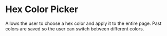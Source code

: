 # Hex Color Picker

Allows the user to choose a hex color and apply it to the entire page. Past colors are saved so the user can switch between different colors.
